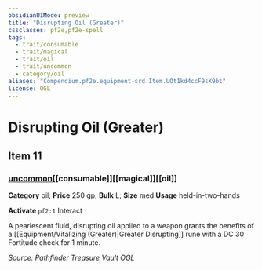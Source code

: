 ```yaml
---
obsidianUIMode: preview
title: "Disrupting Oil (Greater)"
cssclasses: pf2e,pf2e-spell
tags:
  - trait/consumable
  - trait/magical
  - trait/oil
  - trait/uncommon
  - category/oil
aliases: "Compendium.pf2e.equipment-srd.Item.UOt1kd4ccF9sX9bt"
license: OGL
---
```

# Disrupting Oil (Greater)
## Item 11
### [uncommon](uncommon "Uncommon Rarity Trait")[[consumable]][[magical]][[oil]]

**Category** oil; 
**Price** 250 gp; 
**Bulk** L; **Size** med
**Usage** held-in-two-hands

**Activate** `pf2:1` Interact

A pearlescent fluid, disrupting oil applied to a weapon grants the benefits of a [[Equipment/Vitalizing (Greater)|Greater Disrupting]] rune with a DC 30 Fortitude check for 1 minute.

*Source: Pathfinder Treasure Vault*
*OGL*